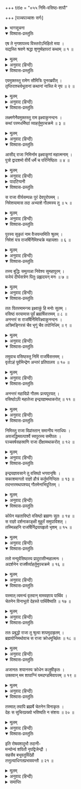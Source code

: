+++
title = "०५५ निमि-वसिष्ठ-शापौ"

+++
[पञ्चपञ्चाशः सर्गः]



<details><summary>भागसूचना</summary>

55. राजा निमि और वसिष्ठका एक-दूसरेके शापसे देहत्याग
</details>

<details open><summary>विश्वास-प्रस्तुतिः</summary>

एष ते नृगशापस्य विस्तरोऽभिहितो मया ।  
यद्यस्ति श्रवणे श्रद्धा शृणुष्वेहापरां कथाम् ॥ १ ॥
</details>

<details><summary>मूलम्</summary>

एष ते नृगशापस्य विस्तरोऽभिहितो मया ।  
यद्यस्ति श्रवणे श्रद्धा शृणुष्वेहापरां कथाम् ॥ १ ॥
</details>

<details><summary>अनुवाद (हिन्दी)</summary>

(श्रीरामने कहा—) ‘लक्ष्मण! इस तरह मैंने तुम्हें राजा नृगके शापका प्रसङ्ग विस्तारपूर्वक बताया है । यदि सुननेकी इच्छा हो तो दूसरी कथा भी सुनो’ ॥ १ ॥
</details>

<details open><summary>विश्वास-प्रस्तुतिः</summary>

एवमुक्तस्तु रामेण सौमित्रिः पुनरब्रवीत् ।  
तृप्तिराश्चर्यभूतानां कथानां नास्ति मे नृप ॥ २ ॥
</details>

<details><summary>मूलम्</summary>

एवमुक्तस्तु रामेण सौमित्रिः पुनरब्रवीत् ।  
तृप्तिराश्चर्यभूतानां कथानां नास्ति मे नृप ॥ २ ॥
</details>

<details><summary>अनुवाद (हिन्दी)</summary>

श्रीरामके ऐसा कहनेपर सुमित्राकुमार फिर बोले—‘नरेश्वर! इन आश्चर्यजनक कथाओंके सुननेसे मुझे कभी तृप्ति नहीं होती है’ ॥ २ ॥
</details>

<details open><summary>विश्वास-प्रस्तुतिः</summary>

लक्ष्मणेनैवमुक्तस्तु राम इक्ष्वाकुनन्दनः ।  
कथां परमधर्मिष्ठां व्याहर्तुमुपचक्रमे ॥ ३ ॥
</details>

<details><summary>मूलम्</summary>

लक्ष्मणेनैवमुक्तस्तु राम इक्ष्वाकुनन्दनः ।  
कथां परमधर्मिष्ठां व्याहर्तुमुपचक्रमे ॥ ३ ॥
</details>

<details><summary>अनुवाद (हिन्दी)</summary>

लक्ष्मणके इस प्रकार कहनेपर इक्ष्वाकुकुलनन्दन श्रीरामने पुनः उत्तम धर्मसे युक्त कथा कहनी आरम्भ की— ॥ ३ ॥
</details>

<details open><summary>विश्वास-प्रस्तुतिः</summary>

आसीद् राजा निमिर्नाम इक्ष्वाकूणां महात्मनाम् ।  
पुत्रो द्वादशमो वीर्ये धर्मे च परिनिष्ठितः ॥ ४ ॥
</details>

<details><summary>मूलम्</summary>

आसीद् राजा निमिर्नाम इक्ष्वाकूणां महात्मनाम् ।  
पुत्रो द्वादशमो वीर्ये धर्मे च परिनिष्ठितः ॥ ४ ॥
</details>

<details><summary>अनुवाद (हिन्दी)</summary>

‘सुमित्रानन्दन! महात्मा इक्ष्वाकुपुत्रोंमें निमि नामक एक राजा हो गये हैं, जो इक्ष्वाकुके बारहवें* पुत्र थे । वे पराक्रम और धर्ममें पूर्णतः स्थिर रहनेवाले थे ॥ ४ ॥
</details>

<details><summary>पादटिप्पनी</summary>

* श्रीमद्भागवत (नवम स्कन्ध ६ । ४)-में, विष्णुपुराण (४ । २ । ११)-में तथा महाभारत (अनुशासनपर्व २ । ५)-में इक्ष्वाकुके सौ पुत्र बताये गये हैं । इनमें प्रधान थे—विकुक्षि, निमि और दण्ड । इस दृष्टिसे निमि द्वितीय पुत्र सिद्ध होते हैं; परंतु यहाँ मूलमें इनको बारहवाँ बताया गया है । सम्भव है गुण-विशेषके कारण ये तीन प्रधान कहे गये हों और अवस्था-क्रमसे बारहवें ही हों ।
</details>

<details open><summary>विश्वास-प्रस्तुतिः</summary>

स राजा वीर्यसम्पन्नः पुरं देवपुरोपमम् ।  
निवेशयामास तदा अभ्याशे गौतमस्य तु ॥ ५ ॥
</details>

<details><summary>मूलम्</summary>

स राजा वीर्यसम्पन्नः पुरं देवपुरोपमम् ।  
निवेशयामास तदा अभ्याशे गौतमस्य तु ॥ ५ ॥
</details>

<details><summary>अनुवाद (हिन्दी)</summary>

‘उन पराक्रमसम्पन्न नरेशने उन दिनों गौतम-आश्रमके निकट देवपुरीके समान एक नगर बसाया ॥ ५ ॥
</details>

<details open><summary>विश्वास-प्रस्तुतिः</summary>

पुरस्य सुकृतं नाम वैजयन्तमिति श्रुतम् ।  
निवेशं यत्र राजर्षिर्निमिश्चक्रे महायशाः ॥ ६ ॥
</details>

<details><summary>मूलम्</summary>

पुरस्य सुकृतं नाम वैजयन्तमिति श्रुतम् ।  
निवेशं यत्र राजर्षिर्निमिश्चक्रे महायशाः ॥ ६ ॥
</details>

<details><summary>अनुवाद (हिन्दी)</summary>

‘महायशस्वी राजर्षि निमिने जिस नगरमें अपना निवासस्थान बनाया, उसका सुन्दर नाम रखा गया वैजयन्त । इसी नामसे उस नगरकी प्रसिद्धि हुई (देवराज इन्द्रके प्रासादका नाम वैजयन्त है, उसीकी समतासे निमिके नगरका भी यही नाम रखा गया था) ॥ ६ ॥
</details>

<details open><summary>विश्वास-प्रस्तुतिः</summary>

तस्य बुद्धिः समुत्पन्ना निवेश्य सुमहापुरम् ।  
यजेयं दीर्घसत्रेण पितुः प्रह्लादयन् मनः ॥ ७ ॥
</details>

<details><summary>मूलम्</summary>

तस्य बुद्धिः समुत्पन्ना निवेश्य सुमहापुरम् ।  
यजेयं दीर्घसत्रेण पितुः प्रह्लादयन् मनः ॥ ७ ॥
</details>

<details><summary>अनुवाद (हिन्दी)</summary>

‘उस महान् नगरको बसाकर राजाके मनमें यह विचार उत्पन्न हुआ कि मैं पिताके हृदयको आह्लाद प्रदान करनेके लिये एक ऐसे यज्ञका अनुष्ठान करूँ, जो दीर्घकालतक चालू रहनेवाला हो ॥ ७ ॥
</details>

<details open><summary>विश्वास-प्रस्तुतिः</summary>

ततः पितरमामन्त्र्य इक्ष्वाकुं हि मनोः सुतम् ।  
वसिष्ठं वरयामास पूर्वं ब्रह्मर्षिसत्तमम् ॥ ८ ॥  
अनन्तरं स राजर्षिर्निमिरिक्ष्वाकुनन्दनः ।  
अत्रिमङ्गिरसं चैव भृगुं चैव तपोनिधिम् ॥ ९ ॥
</details>

<details><summary>मूलम्</summary>

ततः पितरमामन्त्र्य इक्ष्वाकुं हि मनोः सुतम् ।  
वसिष्ठं वरयामास पूर्वं ब्रह्मर्षिसत्तमम् ॥ ८ ॥  
अनन्तरं स राजर्षिर्निमिरिक्ष्वाकुनन्दनः ।  
अत्रिमङ्गिरसं चैव भृगुं चैव तपोनिधिम् ॥ ९ ॥
</details>

<details><summary>अनुवाद (हिन्दी)</summary>

‘तदनन्तर इक्ष्वाकुनन्दन राजर्षि निमिने अपने पिता मनुपुत्र इक्ष्वाकुसे पूछकर अपना यज्ञ करानेके लिये सबसे पहले ब्रह्मर्षिशिरोमणि वसिष्ठजीका वरण किया । उसके बाद अत्रि, अङ्गिरा तथा तपोनिधि भृगुको भी आमन्त्रित किया ॥ ८-९ ॥
</details>

<details open><summary>विश्वास-प्रस्तुतिः</summary>

तमुवाच वसिष्ठस्तु निमिं राजर्षिसत्तमम् ।  
वृतोऽहं पूर्वमिन्द्रेण अन्तरं प्रतिपालय ॥ १० ॥
</details>

<details><summary>मूलम्</summary>

तमुवाच वसिष्ठस्तु निमिं राजर्षिसत्तमम् ।  
वृतोऽहं पूर्वमिन्द्रेण अन्तरं प्रतिपालय ॥ १० ॥
</details>

<details><summary>अनुवाद (हिन्दी)</summary>

‘उस समय ब्रह्मर्षि वसिष्ठने राजर्षियोंमें श्रेष्ठ निमिसे कहा—‘देवराज इन्द्रने एक यज्ञके लिये पहलेसे ही मेरा वरण कर लिया है; अतः वह यज्ञ जबतक समाप्त न हो जाय तबतक तुम मेरे आगमनकी प्रतीक्षा करो’ ॥ १० ॥
</details>

<details open><summary>विश्वास-प्रस्तुतिः</summary>

अनन्तरं महाविप्रो गौतमः प्रत्यपूरयत् ।  
वसिष्ठोऽपि महातेजा इन्द्रयज्ञमथाकरोत् ॥ ११ ॥
</details>

<details><summary>मूलम्</summary>

अनन्तरं महाविप्रो गौतमः प्रत्यपूरयत् ।  
वसिष्ठोऽपि महातेजा इन्द्रयज्ञमथाकरोत् ॥ ११ ॥
</details>

<details><summary>अनुवाद (हिन्दी)</summary>

‘वसिष्ठजीके चले जानेके बाद महान् ब्राह्मण महर्षि गौतमने आकर उनके कामको पूरा कर दिया । उधर महातेजस्वी वसिष्ठ भी इन्द्रका यज्ञ पूरा कराने लगे ॥ ११ ॥
</details>

<details open><summary>विश्वास-प्रस्तुतिः</summary>

निमिस्तु राजा विप्रांस्तान् समानीय नराधिपः ।  
अयजद्धिमवत्पार्श्वे स्वपुरस्य समीपतः ।  
पञ्चवर्षसहस्राणि राजा दीक्षामथाकरोत् ॥ १२ ॥
</details>

<details><summary>मूलम्</summary>

निमिस्तु राजा विप्रांस्तान् समानीय नराधिपः ।  
अयजद्धिमवत्पार्श्वे स्वपुरस्य समीपतः ।  
पञ्चवर्षसहस्राणि राजा दीक्षामथाकरोत् ॥ १२ ॥
</details>

<details><summary>अनुवाद (हिन्दी)</summary>

‘नरेश्वर राजा निमिने उन ब्राह्मणोंको बुलाकर हिमालयके पास अपने नगरके निकट ही यज्ञ आरम्भ कर दिया, राजा निमिने पाँच हजार वर्षोंतकके लिये यज्ञकी दीक्षा ली ॥ १२ ॥
</details>

<details open><summary>विश्वास-प्रस्तुतिः</summary>

इन्द्रयज्ञावसाने तु वसिष्ठो भगवानृषिः ।  
सकाशमागतो राज्ञो हौत्रं कर्तुमनिन्दितः ॥ १३ ॥  
तदन्तरमथापश्यद् गौतमेनाभिपूरितम् ।
</details>

<details><summary>मूलम्</summary>

इन्द्रयज्ञावसाने तु वसिष्ठो भगवानृषिः ।  
सकाशमागतो राज्ञो हौत्रं कर्तुमनिन्दितः ॥ १३ ॥  
तदन्तरमथापश्यद् गौतमेनाभिपूरितम् ।
</details>

<details><summary>अनुवाद (हिन्दी)</summary>

उधर इन्द्रयज्ञकी समाप्ति होनेपर अनिन्द्य भगवान् वसिष्ठ ऋषि राजा निमिके पास होतृकर्म करनेके लिये आये । वहाँ आकर उन्होंने देखा कि जो समय प्रतीक्षाके लिये दिया था, उसे गौतमने आकर पूरा कर दिया ॥ १३ १/२ ॥
</details>

<details open><summary>विश्वास-प्रस्तुतिः</summary>

कोपेन महताविष्टो वसिष्ठो ब्रह्मणः सुतः ॥ १४ ॥  
स राज्ञो दर्शनाकाङ्क्षी मुहूर्तं समुपाविशत् ।  
तस्मिन्नहनि राजर्षिर्निद्रयापहृतो भृशम् ॥ १५ ॥
</details>

<details><summary>मूलम्</summary>

कोपेन महताविष्टो वसिष्ठो ब्रह्मणः सुतः ॥ १४ ॥  
स राज्ञो दर्शनाकाङ्क्षी मुहूर्तं समुपाविशत् ।  
तस्मिन्नहनि राजर्षिर्निद्रयापहृतो भृशम् ॥ १५ ॥
</details>

<details><summary>अनुवाद (हिन्दी)</summary>

‘यह देख ब्रह्मकुमार वसिष्ठ महान् क्रोधसे भर गये और राजासे मिलनेके लिये दो घड़ी वहाँ बैठे रहे । परंतु उस दिन राजर्षि निमि अत्यन्त निद्राके वशीभूत हो सो गये थे ॥ १४-१५ ॥
</details>

<details open><summary>विश्वास-प्रस्तुतिः</summary>

ततो मन्युर्वसिष्ठस्य प्रादुरासीन्महात्मनः ।  
अदर्शनेन राजर्षेर्व्याहर्तुमुपचक्रमे ॥ १६ ॥
</details>

<details><summary>मूलम्</summary>

ततो मन्युर्वसिष्ठस्य प्रादुरासीन्महात्मनः ।  
अदर्शनेन राजर्षेर्व्याहर्तुमुपचक्रमे ॥ १६ ॥
</details>

<details><summary>अनुवाद (हिन्दी)</summary>

‘राजा मिले नहीं, इस कारण महात्मा वसिष्ठ मुनिको बड़ा क्रोध हुआ । वे राजर्षिको लक्ष्य करके बोलने लगे— ॥ १६ ॥
</details>

<details open><summary>विश्वास-प्रस्तुतिः</summary>

यस्मात् त्वमन्यं वृतवान् मामवज्ञाय पार्थिव ।  
चेतनेन विनाभूतो देहस्ते पार्थिवैष्यति ॥ १७ ॥
</details>

<details><summary>मूलम्</summary>

यस्मात् त्वमन्यं वृतवान् मामवज्ञाय पार्थिव ।  
चेतनेन विनाभूतो देहस्ते पार्थिवैष्यति ॥ १७ ॥
</details>

<details><summary>अनुवाद (हिन्दी)</summary>

‘भूपाल निमे! तुमने मेरी अवहेलना करके दूसरे पुरोहितका वरण कर लिया है, इसलिये तुम्हारा यह शरीर अचेतन होकर गिर जायगा’ ॥ १७ ॥
</details>

<details open><summary>विश्वास-प्रस्तुतिः</summary>

ततः प्रबुद्धो राजा तु श्रुत्वा शापमुदाहृतम् ।  
ब्रह्मयोनिमथोवाच स राजा क्रोधमूर्च्छितः ॥ १८ ॥
</details>

<details><summary>मूलम्</summary>

ततः प्रबुद्धो राजा तु श्रुत्वा शापमुदाहृतम् ।  
ब्रह्मयोनिमथोवाच स राजा क्रोधमूर्च्छितः ॥ १८ ॥
</details>

<details><summary>अनुवाद (हिन्दी)</summary>

‘तदनन्तर राजाकी नींद खुली । वे उनके दिये हुए शापकी बात सुनकर क्रोधसे मूर्च्छित हो गये और ब्रह्मयोनि वसिष्ठसे बोले— ॥ १८ ॥
</details>

<details open><summary>विश्वास-प्रस्तुतिः</summary>

अजानतः शयानस्य क्रोधेन कलुषीकृतः ।  
उक्तवान् मम शापाग्निं यमदण्डमिवापरम् ॥ १९ ॥
</details>

<details><summary>मूलम्</summary>

अजानतः शयानस्य क्रोधेन कलुषीकृतः ।  
उक्तवान् मम शापाग्निं यमदण्डमिवापरम् ॥ १९ ॥
</details>

<details><summary>अनुवाद (हिन्दी)</summary>

‘मुझे आपके आगमनकी बात मालूम नहीं थी, इसलिये सो रहा था । परंतु आपने क्रोधसे कलुषित होकर मेरे ऊपर दूसरे यमदण्डकी भाँति शापाग्निका प्रहार किया है ॥ १९ ॥
</details>

<details open><summary>विश्वास-प्रस्तुतिः</summary>

तस्मात् तवापि ब्रह्मर्षे चेतनेन विनाकृतः ।  
देहः स सुचिरप्रख्यो भविष्यति न संशयः ॥ २० ॥
</details>

<details><summary>मूलम्</summary>

तस्मात् तवापि ब्रह्मर्षे चेतनेन विनाकृतः ।  
देहः स सुचिरप्रख्यो भविष्यति न संशयः ॥ २० ॥
</details>

<details><summary>अनुवाद (हिन्दी)</summary>

‘अतः ब्रह्मर्षे! चिरन्तन शोभासे युक्त जो आपका शरीर है, वह भी अचेतन होकर गिर जायगा—इसमें संशय नहीं है’ ॥ २० ॥
</details>

<details open><summary>विश्वास-प्रस्तुतिः</summary>

इति रोषवशादुभौ तदानी-  
मन्योन्यं शपितौ नृपद्विजेन्द्रौ ।  
सहसैव बभूवतुर्विदेहौ  
तत्तुल्याधिगतप्रभाववन्तौ ॥ २१ ॥
</details>

<details><summary>मूलम्</summary>

इति रोषवशादुभौ तदानी-  
मन्योन्यं शपितौ नृपद्विजेन्द्रौ ।  
सहसैव बभूवतुर्विदेहौ  
तत्तुल्याधिगतप्रभाववन्तौ ॥ २१ ॥
</details>

<details><summary>अनुवाद (हिन्दी)</summary>

‘इस प्रकार उस समय रोषके वशीभूत हुए वे दोनों नृपेन्द्र और द्विजेन्द्र परस्पर शाप दे सहसा विदेह हो गये । उन दोनोंके प्रभाव ब्रह्माजीके समान थे’ ॥ २१ ॥
</details>

<details><summary>समाप्तिः</summary>

इत्यार्षे श्रीमद्रामायणे वाल्मीकीये आदिकाव्ये उत्तरकाण्डे पञ्चपञ्चाशः सर्गः ॥ ५५ ॥  
इस प्रकार श्रीवाल्मीकिनिर्मित आर्षरामायण आदिकाव्यके उत्तरकाण्डमें पचपनवाँ सर्ग पूरा हुआ ॥ ५५ ॥
</details>
